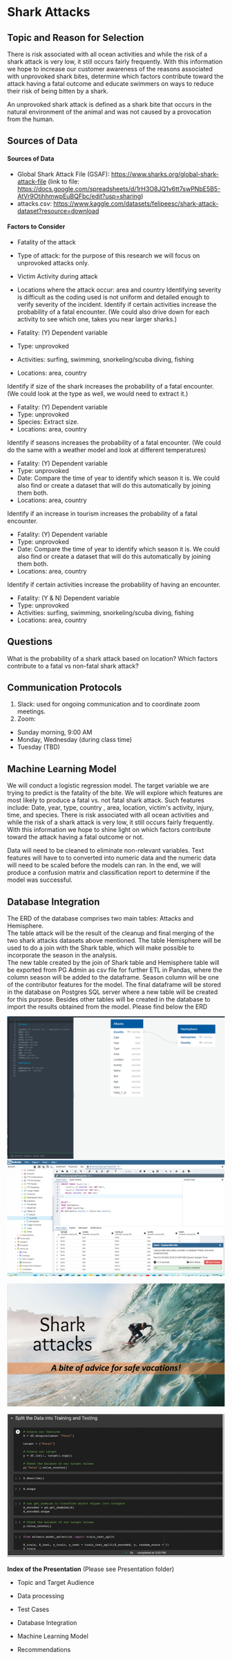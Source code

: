 # Shark Attacks

## Topic and Reason for Selection
There is risk associated with all ocean activities and while the risk of a shark attack is very low, it still occurs fairly frequently.  With this information we hope to increase our customer awareness of the reasons associated with unprovoked shark bites, determine which factors contribute toward the attack having a fatal outcome and educate swimmers on ways to reduce their risk of being bitten by a shark. 

An unprovoked shark attack is defined as a shark bite that occurs in the natural environment of the animal and was not caused by a provocation from the human.

## Sources of Data
#### Sources of Data
- Global Shark Attack File (GSAF): https://www.sharks.org/global-shark-attack-file (link to file: https://docs.google.com/spreadsheets/d/1rH3O8JQ1v6tt7swPNbE5B5-AtVr9OtjhhmwpEuBQFbc/edit?usp=sharing)
- attacks.csv: https://www.kaggle.com/datasets/felipeesc/shark-attack-dataset?resource=download

#### Factors to Consider
- Fatality of the attack
- Type of attack: for the purpose of this research we will focus on unprovoked attacks only.
- Victim Activity during attack
- Locations where the attack occur: area and country
Identifying severity is difficult as the coding used is not uniform and detailed enough to verify severity of the incident. 
Identify if certain activities increase the probability of a fatal encounter. (We could also drive down for each activity to see which one, takes you near larger sharks.)

- Fatality: (Y) Dependent variable
- Type: unprovoked 
- Activities: surfing, swimming, snorkeling/scuba diving, fishing
- Locations: area, country

Identify if size of the shark increases the probability of a fatal encounter. (We could look at the type as well, we would need to extract it.)

* Fatality: (Y) Dependent variable
* Type: unprovoked 
* Species: Extract size. 
* Locations: area, country

Identify if seasons increases the probability of a fatal encounter. (We could do the same with a weather model and look at different temperatures)

* Fatality: (Y) Dependent variable
* Type: unprovoked 
* Date: Compare the time of year to identify which season it is. We could also find or create a dataset that will do this automatically by joining them both. 
* Locations: area, country

Identify if an increase in tourism increases the probability of a fatal encounter. 

* Fatality: (Y) Dependent variable
* Type: unprovoked 
* Date: Compare the time of year to identify which season it is. We could also find or create a dataset that will do this automatically by joining them both. 
* Locations: area, country

Identify if certain activities increase the probability of having an encounter.

* Fatality: (Y & N) Dependent variable
* Type: unprovoked 
* Activities: surfing, swimming, snorkeling/scuba diving, fishing
* Locations: area, country

## Questions
What is the probability of a shark attack based on location?
Which factors contribute to a fatal vs non-fatal shark attack?

## Communication Protocols
1. Slack: used for ongoing communication and to coordinate zoom meetings.
2. Zoom: 
  - Sunday morning, 9:00 AM
  - Monday, Wednesday (during class time)
  - Tuesday (TBD)

## Machine Learning Model
We will conduct a logistic regression model. The target variable we are trying to predict is the fatality of the bite. We will explore which features are most likely to produce a fatal vs. not fatal shark attack. Such features include: Date, year, type, country , area, location, victim's activity, injury, time, and species.  There is risk associated with all ocean activities and while the risk of a shark attack is very low, it still occurs fairly frequently.  With this information we hope to shine light on which factors contribute toward the attack having a fatal outcome or not. 

Data will need to be cleaned to eliminate non-relevant variables. Text features will have to to converted into numeric data and the numeric data will need to be scaled before the models can ran. In the end, we will produce a confusion matrix and classification report to determine if the model was successful.

## Database Integration

The ERD of the database comprises two main tables: Attacks and Hemisphere.   
The table attack will be the result of the cleanup and final merging of the two shark attacks datasets above mentioned.  The table Hemisphere will be used to do a join with the Shark table, which will make possible to incorporate the season in the analysis.   
The new table created by the join of Shark table and Hemisphere table will be exported from PG Admin as csv file for further ETL in Pandas,  where the column season will be added to the dataframe.  Season column will be one of the contributor features for the model. 
The final dataframe will be stored in the database on Postgres SQL server where a new table will be created for this purpose.  Besides other tables will be created in the database to import the results obtained from the model.
Please find below the ERD

![Database%20ERD](https://github.com/gcolareta/Shark_Attacks/blob/connectime4ever/Database%20ERD.png)
![Join](https://github.com/gcolareta/Shark_Attacks/blob/connectime4ever/Join.png)


![Untitled](https://github.com/gcolareta/Shark_Attacks/blob/connectime4ever/Presentation/Untitled.png)

![model](https://github.com/gcolareta/Shark_Attacks/blob/connectime4ever/model.png)

**Index of the Presentation** (Please see Presentation folder)

+ Topic and Target Audience

+ Data processing

+ Test Cases

+ Database Integration

+ Machine Learning Model

+ Recommendations